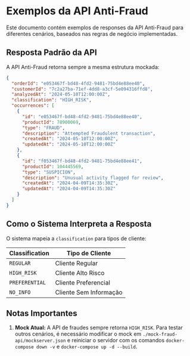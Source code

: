 # Exemplos da API Anti-Fraud

Este documento contém exemplos de responses da API Anti-Fraud para diferentes cenários, baseados nas regras de negócio implementadas.

## Resposta Padrão da API

A API Anti-Fraud retorna sempre a mesma estrutura mockada:

```json
{
  "orderId": "e053467f-bd48-4fd2-9481-75bd4e88ee40",
  "customerId": "7c2a27ba-71ef-4dd8-a3cf-5e094316ffd8",
  "analyzedAt": "2024-05-10T12:00:00Z",
  "classification": "HIGH_RISK",
  "occurrences": [
    {
      "id": "e053467f-bd48-4fd2-9481-75bd4e88ee40",
      "productId": 78900069,
      "type": "FRAUD",
      "description": "Attempted Fraudulent transaction",
      "createdAt": "2024-05-10T12:00:00Z",
      "updatedAt": "2024-05-10T12:00:00Z"
    },
    {
      "id": "f053467f-bd48-4fd2-9481-75bd4e88ee41",
      "productId": 104445569,
      "type": "SUSPICION",
      "description": "Unusual activity flagged for review",
      "createdAt": "2024-04-09T14:35:30Z",
      "updatedAt": "2024-04-09T14:35:30Z"
    }
  ]
}
```

## Como o Sistema Interpreta a Resposta

O sistema mapeia a `classification` para tipos de cliente:

| Classification | Tipo de Cliente |
|---|---|
| `REGULAR` | Cliente Regular |
| `HIGH_RISK` | Cliente Alto Risco |
| `PREFERENTIAL` | Cliente Preferencial |
| `NO_INFO` | Cliente Sem Informação |

## Notas Importantes

1. **Mock Atual:** A API de fraudes sempre retorna `HIGH_RISK`. Para testar outros cenários, é necessário modificar o mock em `./mock-fraud-api/mockserver.json` e reiniciar o servidor com os comandos `docker-compose down -v` e `docker-compose up -d --build`.
